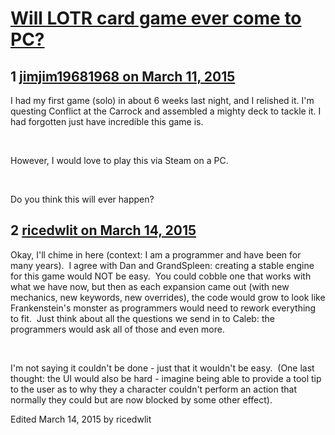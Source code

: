 # [Will LOTR card game ever come to PC?](https://community.fantasyflightgames.com/topic/137466-will-lotr-card-game-ever-come-to-pc/)

## 1 [jimjim19681968 on March 11, 2015](https://community.fantasyflightgames.com/topic/137466-will-lotr-card-game-ever-come-to-pc/?do=findComment&comment=1485151)

I had my first game (solo) in about 6 weeks last night, and I relished it. I'm questing Conflict at the Carrock and assembled a mighty deck to tackle it. I had forgotten just have incredible this game is.

 

However, I would love to play this via Steam on a PC.

 

Do you think this will ever happen?

## 2 [ricedwlit on March 14, 2015](https://community.fantasyflightgames.com/topic/137466-will-lotr-card-game-ever-come-to-pc/?do=findComment&comment=1489236)

Okay, I'll chime in here (context: I am a programmer and have been for many years).  I agree with Dan and GrandSpleen: creating a stable engine for this game would NOT be easy.  You could cobble one that works with what we have now, but then as each expansion came out (with new mechanics, new keywords, new overrides), the code would grow to look like Frankenstein's monster as programmers would need to rework everything to fit.  Just think about all the questions we send in to Caleb: the programmers would ask all of those and even more.

 

I'm not saying it couldn't be done - just that it wouldn't be easy.  (One last thought: the UI would also be hard - imagine being able to provide a tool tip to the user as to why they a character couldn't perform an action that normally they could but are now blocked by some other effect).

Edited March 14, 2015 by ricedwlit

